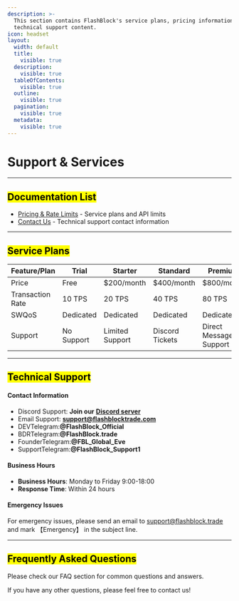 ```yaml
---
description: >-
  This section contains FlashBlock's service plans, pricing information, and
  technical support content.
icon: headset
layout:
  width: default
  title:
    visible: true
  description:
    visible: true
  tableOfContents:
    visible: true
  outline:
    visible: true
  pagination:
    visible: true
  metadata:
    visible: true
---
```


# Support & Services

***

## <mark style="color:$success;">Documentation List</mark> <a href="#documentation-list" id="documentation-list"></a>

* [Pricing & Rate Limits](pricing-and-rate-limits.md) - Service plans and API limits
* [Contact Us](contact-us.md) - Technical support contact information

***

## <mark style="color:$success;">Service Plans</mark> <a href="#service-plans" id="service-plans"></a>

| Feature/Plan     | Trial      | Starter         | Standard        | Premium                | Enterprise             |
| ---------------- | ---------- | --------------- | --------------- | ---------------------- | ---------------------- |
| Price            | Free       | $200/month      | $400/month      | $800/month             | Custom                 |
| Transaction Rate | 10 TPS     | 20 TPS          | 40 TPS          | 80 TPS                 | 100+ TPS               |
| SWQoS            | Dedicated  | Dedicated       | Dedicated       | Dedicated              | Dedicated              |
| Support          | No Support | Limited Support | Discord Tickets | Direct Message Support | Direct Message Support |

***

## <mark style="color:$success;">Technical Support</mark> <a href="#technical-support" id="technical-support"></a>

#### Contact Information

* Discord Support: **Join our** [**Discord server**](https://discord.com/invite/FgkZ76EbzK)
* Email Support: **support@flashblocktrade.com**
* DEVTelegram:**@FlashBlock\_Official**
* BDRTelegram:**@FlashBlock.trade**
* FounderTelegram:**@FBL\_Global\_Eve**
* SupportTelegram:**@FlashBlock\_Support1**

#### Business Hours <a href="#business-hours" id="business-hours"></a>

* **Business Hours**: Monday to Friday 9:00-18:00
* **Response Time**: Within 24 hours

#### Emergency Issues <a href="#emergency-issues" id="emergency-issues"></a>

For emergency issues, please send an email to support@flashblock.trade and mark 【Emergency】 in the subject line.

***

## <mark style="color:$success;">Frequently Asked Questions</mark> <a href="#frequently-asked-questions" id="frequently-asked-questions"></a>

Please check our FAQ section for common questions and answers.

If you have any other questions, please feel free to contact us!
